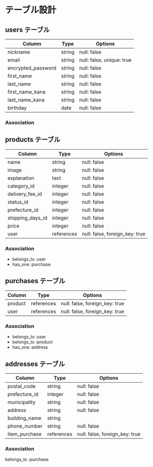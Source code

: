 # テーブル設計

## users テーブル
| Column               | Type   | Options                  |
| -----------          | ------ | -----------              |
| nickname             | string | null: false              |
| email                | string | null: false, unique: true|
| encrypted_password   | string | null: false              |
| first_name           | string | null: false              |
| last_name            | string | null: false              |
| first_name_kana      | string | null: false              |
| last_name_kana       | string | null: false              |
| birthday             | date   | null: false              |

### Association

<!-- - has_many :products -->
<!-- - has_many :purchases -->


## products テーブル
| Column                 | Type       | Options                        |
| -------------------    | ---------- | -----------                    |
| name                   | string     | null: false                    |
| image                  | string     | null: false                    |
| explanation            | text       | null: false                    |
| category_id            | integer    | null: false                    |
| delivery_fee_id        | integer    | null: false                    |
| status_id              | integer    | null: false                    |
| prefecture_id          | integer    | null: false                    |
| shipping_days_id       | integer    | null: false                    |
| price                  | integer    | null: false                    |
| user                   | references | null: false, foreign_key: true | 


### Association

- belongs_to :user
- has_one :purchase



## purchases テーブル
| Column        | Type          | Options                        |
| ------------- | -------       | ------------------------------ |
| product       | references    | null: false, foreign_key: true |
| user          | references    | null: false, foreign_key: true |


### Association

- belongs_to :user
- belongs_to :product
- has_one :address




## addresses テーブル

| Column          | Type       | Options                        |
| ------------- | ----------   | ------------------------------ |
| postal_code   | string       | null: false                    |
| prefecture_id | integer      | null: false                    |
| municipality  | string       | null: false                    |
| address       | string       | null: false                    |
| building_name | string       |                                |
| phone_number  | string       | null: false                    |
| item_purchase |  references  | null: false, foreign_key: true |

### Association

belongs_to :purchase

